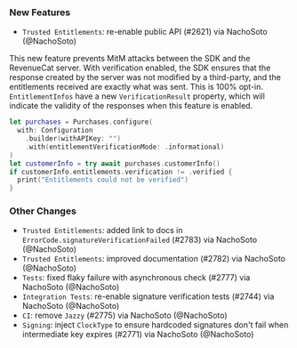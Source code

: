 ### New Features
* `Trusted Entitlements`: re-enable public API (#2621) via NachoSoto (@NachoSoto)

This new feature prevents MitM attacks between the SDK and the RevenueCat server.
With verification enabled, the SDK ensures that the response created by the server was not modified by a third-party, and the entitlements received are exactly what was sent.
This is 100% opt-in. `EntitlementInfos` have a new `VerificationResult` property, which will indicate the validity of the responses when this feature is enabled.

```swift
let purchases = Purchases.configure(
  with: Configuration
    .builder(withAPIKey: "")
    .with(entitlementVerificationMode: .informational)
)
let customerInfo = try await purchases.customerInfo()
if customerInfo.entitlements.verification != .verified {
  print("Entitlements could not be verified")
}
```

### Other Changes
* `Trusted Entitlements`: added link to docs in `ErrorCode.signatureVerificationFailed` (#2783) via NachoSoto (@NachoSoto)
* `Trusted Entitlements`: improved documentation (#2782) via NachoSoto (@NachoSoto)
* `Tests`: fixed flaky failure with asynchronous check (#2777) via NachoSoto (@NachoSoto)
* `Integration Tests`: re-enable signature verification tests (#2744) via NachoSoto (@NachoSoto)
* `CI`: remove `Jazzy` (#2775) via NachoSoto (@NachoSoto)
* `Signing`: inject `ClockType` to ensure hardcoded signatures don't fail when intermediate key expires (#2771) via NachoSoto (@NachoSoto)

